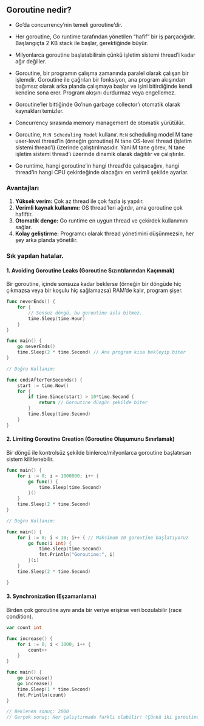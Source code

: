 ## Goroutine nedir?

- Go’da concurrency’nin temeli goroutine’dir.
- Her goroutine, Go runtime tarafından yönetilen “hafif” bir iş parçacığıdır. Başlangıçta 2 KB stack ile başlar, gerektiğinde büyür.
- Milyonlarca goroutine başlatabilirsin çünkü işletim sistemi thread’i kadar ağır değiller.
- Goroutine, bir programın çalışma zamanında paralel olarak çalışan bir işlemdir.
  Goroutine ile çağrılan bir fonksiyon, ana program akışından bağımsız olarak arka planda çalışmaya başlar ve işini bitirdiğinde kendi kendine sona erer. Program akışını durdurmaz veya engellemez.

- Goroutine’ler bittiğinde Go’nun garbage collector’ı otomatik olarak kaynakları temizler.
- Concurrency sırasında memory management de otomatik yürütülür.

- Goroutine, `M:N Scheduling Model` kullanır. `M:N` scheduling model M tane user-level thread’in (örneğin goroutine) N tane OS-level thread (işletim sistemi thread’i) üzerinde çalıştırılmasıdır. Yani M tane görev, N tane işletim sistemi thread’i üzerinde dinamik olarak dağıtılır ve çalıştırılır.
- Go runtime, hangi goroutine’in hangi thread’de çalışacağını, hangi thread’in hangi CPU çekirdeğinde olacağını en verimli şekilde ayarlar.

### Avantajları

1. **Yüksek verim:** Çok az thread ile çok fazla iş yapılır.
2. **Verimli kaynak kullanımı:** OS thread’leri ağırdır, ama goroutine çok hafiftir.
3. **Otomatik denge:** Go runtime en uygun thread ve çekirdek kullanımını sağlar.
4. **Kolay geliştirme:** Programcı olarak thread yönetimini düşünmezsin, her şey arka planda yönetilir.

### Sık yapılan hatalar.

#### 1. Avoiding Goroutine Leaks (Goroutine Sızıntılarından Kaçınmak)

Bir goroutine, içinde sonsuza kadar beklerse (örneğin bir döngüde hiç çıkmazsa veya bir koşulu hiç sağlamazsa) RAM’de kalır, program şişer.

```go
func neverEnds() {
    for {
        // Sonsuz döngü, bu goroutine asla bitmez.
        time.Sleep(time.Hour)
    }
}

func main() {
    go neverEnds()
    time.Sleep(2 * time.Second) // Ana program kısa bekleyip biter
}

// Doğru Kullanım:

func endsAfterTenSeconds() {
    start := time.Now()
    for {
        if time.Since(start) > 10*time.Second {
            return // Goroutine düzgün şekilde biter
        }
        time.Sleep(time.Second)
    }
}
```

#### 2. Limiting Goroutine Creation (Goroutine Oluşumunu Sınırlamak)

Bir döngü ile kontrolsüz şekilde binlerce/milyonlarca goroutine başlatırsan sistem kilitlenebilir.

```go
func main() {
    for i := 0; i < 1000000; i++ {
        go func() {
            time.Sleep(time.Second)
        }()
    }
    time.Sleep(2 * time.Second)
}

// Doğru Kullanım:

func main() {
    for i := 0; i < 10; i++ { // Maksimum 10 goroutine başlatıyoruz
        go func(i int) {
            time.Sleep(time.Second)
            fmt.Println("Goroutine:", i)
        }(i)
    }
    time.Sleep(2 * time.Second)

}
```

#### 3. Synchronization (Eşzamanlama)

Birden çok goroutine aynı anda bir veriye erişirse veri bozulabilir (race condition).

```go
var count int

func increase() {
    for i := 0; i < 1000; i++ {
        count++
    }
}

func main() {
    go increase()
    go increase()
    time.Sleep(1 * time.Second)
    fmt.Println(count)
}

// Beklenen sonuç: 2000
// Gerçek sonuç: Her çalıştırmada farklı olabilir! (Çünkü iki goroutine aynı anda count değişkenini değiştiriyor, arada bazı değerler “kayboluyor.”)
```
